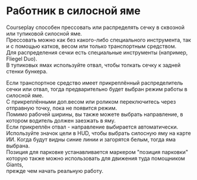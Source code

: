 # Работник в силосной яме

  
Courseplay способен прессовать или распределять сечку в сквозной или тупиковой силосной яме.  
Прессовать можно как без какого-либо специального инструмента, так и с помощью катков, весом или только транспортным средством.  
Для распределения сечки есть специальные инструменты (например, Fliegel Duo).  
В тупиковых ямах используйте отвал, чтобы толкать сечку к задней стенки бункера.  


  
Если транспортное средство имеет прикреплённый распределитель сечки или отвал, тогда предварительно будет выбран режим работы в силосной яме.   
С прикреплёнными доп.весом или роликом переключитесь через отправную точку, пока не появится режим.  
Помимо рабочей ширины, вы также можете выбрать направление, в котором водитель должен заезжать в яму.   
Если прикреплён отвал - направление выбирается автоматически.  
Используйте значок цели в HUD, чтобы выбрать силосную яму на карте ИИ. Когда будут видны синие линии и загорятся белым, тогда яма выбрана.  
Позиция для парковке устанавливается маркером "позиция парковки" которую также можно использовать для движения туда помощником Giants,   
прежде чем начать реальную работу.  


